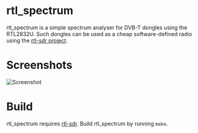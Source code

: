 # rtl_spectrum
rtl_spectrum is a simple spectrum analyser for DVB-T dongles using the RTL2832U. Such dongles can be used as a cheap software-defined radio using the [rtl-sdr project](http://sdr.osmocom.org/trac/wiki/rtl-sdr).

# Screenshots
![Screenshot](https://raw.github.com/rools/rtl_spectrum/gh-pages/screenshot.png)

# Build
rtl_spectrum requires [rtl-sdr](http://sdr.osmocom.org/trac/wiki/rtl-sdr#Buildingthesoftware). Build rtl_spectrum by running `make`.